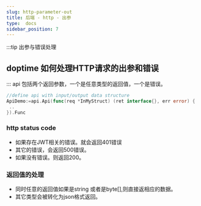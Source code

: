 ```yaml
---
slug: http-parameter-out
title: 后端 - http - 出参
type:  docs
sidebar_position: 7
---
```


:::tip 出参与错误处理
## doptime 如何处理HTTP请求的出参和错误
::: 
api 包括两个返回参数，一个是任意类型的返回值，一个是错误。
```go   title="main.go"
//define api with input/output data structure
ApiDemo:=api.Api(func(req *InMyStruct) (ret interface{}, err error) {
 ..
}).Func
```
### http status code
- 如果存在JWT相关的错误。就会返回401错误  
- 其它的错误，会返回500错误。  
- 如果没有错误。则返回200。 
### 返回值的处理
- 同时任意的返回值如果是string 或者是byte[],则直接返相应的数据。
- 其它类型会被转化为json格式返回。



